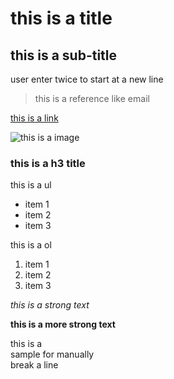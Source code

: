 this is a title
=============

this is a sub-title
-----------------

user enter twice to start at a new line

> this is a reference like email

[this is a link](http://www.baidu.com "tip optional")

![this is a image](http://www.baidu.com/img/baidu_jgylogo3.gif "tips, optional")

### this is a h3 title

this is a ul
* item 1 
* item 2 
* item 3 

this is a ol
1. item 1<br>
2. item 2<br>
3. item 3<br>

_this is a strong text_

**this is a more strong text**

this is a <br> sample for manually <br> break a line

